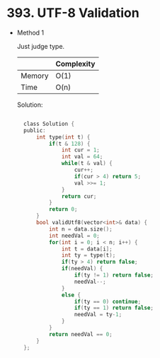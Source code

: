 # 393. UTF-8 Validation

- Method 1

  Just judge type.

  |        | Complexity |
  | ------ | ---------- |
  | Memory | O(1)       |
  | Time   | O(n)       |

  Solution:

  ```h

    class Solution {
    public:
        int type(int t) {
            if(t & 128) {
                int cur = 1;
                int val = 64;
                while(t & val) {
                    cur++;
                    if(cur > 4) return 5;
                    val >>= 1;
                }
                return cur;
            }
            return 0;
        }
        bool validUtf8(vector<int>& data) {
            int n = data.size();
            int needVal = 0;
            for(int i = 0; i < n; i++) {
                int t = data[i];
                int ty = type(t);
                if(ty > 4) return false;
                if(needVal) {
                    if(ty != 1) return false;
                    needVal--;
                }
                else {
                    if(ty == 0) continue;
                    if(ty == 1) return false;
                    needVal = ty-1;
                }
            }
            return needVal == 0;
        }
    };

  ```

<!-- - Method 2

    This is another method.

    | |   Complexity  |
    | ----------- | ----------- |
    |  Memory     | O(n) |
    |      Time       |  O(n) |


    Solution:

    ``` h



    ```

- Additional Knowledge:

    Here are some additional knowledge.



<br> -->
